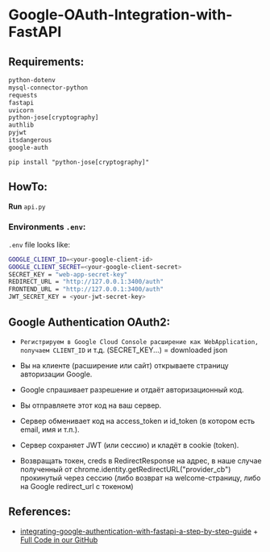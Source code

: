 # Google-OAuth-Integration-with-FastAPI

## Requirements:

```bash
python-dotenv
mysql-connector-python
requests
fastapi
uvicorn
python-jose[cryptography]
authlib
pyjwt
itsdangerous
google-auth
```
`pip install "python-jose[cryptography]"`


## HowTo:

**Run** `api.py`


### Environments `.env`:

`.env` file looks like:
```bash
GOOGLE_CLIENT_ID=<your-google-client-id>
GOOGLE_CLIENT_SECRET=<your-google-client-secret>
SECRET_KEY = "web-app-secret-key"
REDIRECT_URL = "http://127.0.0.1:3400/auth"
FRONTEND_URL = "http://127.0.0.1:3400/auth"
JWT_SECRET_KEY = <your-jwt-secret-key>
```


## Google Authentication OAuth2:

* `Регистрируем в Google Cloud Console расширение как WebApplication, получаем CLIENT_ID` и т.д. (SECRET_KEY...) = downloaded json

* Вы на клиенте (расширение или сайт) открываете страницу авторизации Google.

* Google спрашивает разрешение и отдаёт авторизационный код.

* Вы отправляете этот код на ваш сервер.

* Сервер обменивает код на access_token и id_token (в котором есть email, имя и т.п.).

* Сервер сохраняет JWT (или сессию) и кладёт в cookie (token).

* Возвращать токен, creds в RedirectResponse на адрес, в наше случае полученный от chrome.identity.getRedirectURL("provider_cb") прокинутый через сессию (либо возврат на welcome-страницу, либо на Google redirect_url с токеном)


## References:

* [integrating-google-authentication-with-fastapi-a-step-by-step-guide](https://blog.futuresmart.ai/integrating-google-authentication-with-fastapi-a-step-by-step-guide) + [Full Code in our GitHub](https://github.com/PradipNichite/FutureSmart-AI-Blog/tree/main/Google%20OAuth%20Integration%20with%20FastAPI)
